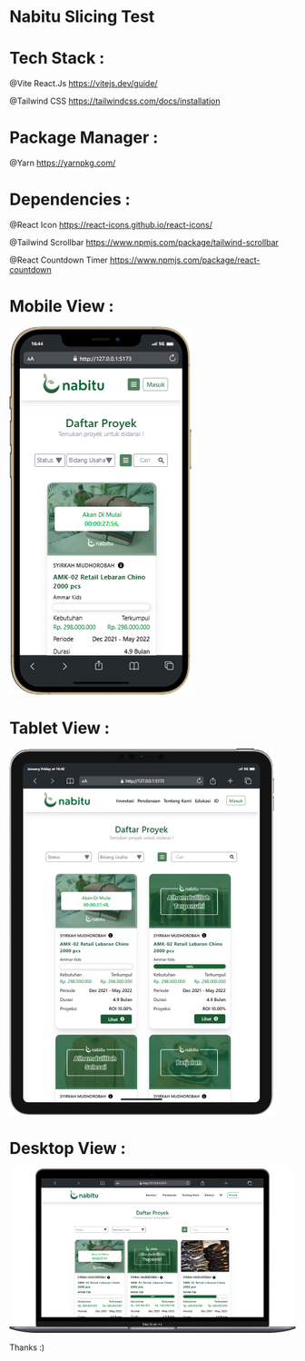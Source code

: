 # Nabitu Slicing Test
# Tech Stack :
@Vite React.Js https://vitejs.dev/guide/

@Tailwind CSS https://tailwindcss.com/docs/installation
# Package Manager :
@Yarn https://yarnpkg.com/
# Dependencies :
@React Icon https://react-icons.github.io/react-icons/

@Tailwind Scrollbar https://www.npmjs.com/package/tailwind-scrollbar

@React Countdown Timer https://www.npmjs.com/package/react-countdown

# Mobile View :

![Desktop View](ui/mobile.png)

# Tablet View :

![Desktop View](ui/tablet.png)

# Desktop View :

![Desktop View](ui/desktop.png)

Thanks :)
